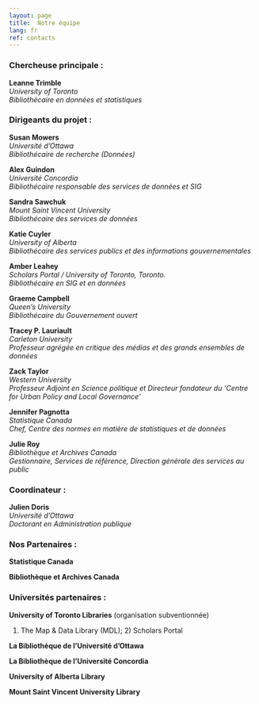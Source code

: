 ```yaml
---
layout: page
title:  Notre équipe
lang: fr
ref: contacts
---
```

### Chercheuse principale :

**Leanne Trimble**  
*University of Toronto*   
*Bibliothécaire en données et statistiques*

### Dirigeants du projet :

**Susan Mowers**  
*Université d’Ottawa*   
*Bibliothécaire de recherche (Données)*

**Alex Guindon**  
*Université Concordia*    
*Bibliothécaire responsable des services de données et SIG*

**Sandra Sawchuk**  
*Mount Saint Vincent University*  
*Bibliothécaire des services de données*

**Katie Cuyler**  
*University of Alberta*  
*Bibliothécaire des services publics et des informations gouvernementales*

**Amber Leahey**  
*Scholars Portal / University of Toronto, Toronto.*  
*Bibliothécaire en SIG et en données*

**Graeme Campbell**  
*Queen’s University*  
*Bibliothécaire du Gouvernement ouvert*

**Tracey P. Lauriault**  
*Carleton University*  
*Professeur agrégée en critique des médias et des grands ensembles de données*

**Zack Taylor**  
*Western University*  
*Professeur Adjoint en Science politique et Directeur fondateur du ‘Centre for Urban Policy and Local Governance’*

**Jennifer Pagnotta**  
*Statistique Canada*  
*Chef, Centre des normes en matière de statistiques et de données*

**Julie Roy**  
*Bibliothèque et Archives Canada*  
*Gestionnaire, Services de référence, Direction générale des services au public*

### Coordinateur :

**Julien Doris**  
*Université d’Ottawa*  
*Doctorant en Administration publique*

### Nos Partenaires :

**Statistique Canada**

**Bibliothèque et Archives Canada**

### Universités partenaires :

**University of Toronto Libraries** (organisation subventionnée)  
1) The Map & Data Library (MDL); 2)  Scholars Portal

**La Bibliothèque de l’Université d’Ottawa**

**La Bibliothèque de l’Université Concordia**

**University of Alberta Library**

**Mount Saint Vincent University Library**
